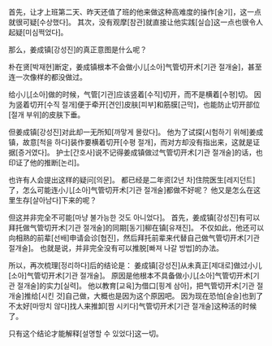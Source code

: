 首先，让才上班第二天、昨天还值了班的他来做这种高难度的操作[술기]，这一点就很可疑[수상했다]。
其次，没有观摩[참관]就直接让他实践[실습]这一点也很令人起疑[미심쩍었다]。

那么，姜成镇[강성진]的真正意图是什么呢？

朴在贤[박재현]断定，姜成镇根本不会做小儿[소아]气管切开术[기관 절개술]，甚至连一次像样的都没做过。

给小儿[소아]做的时候，气管[기관]应该竖着[수직]切开，而不是横着[수평]切。
因为竖着切开[수직 절개]便于牵开[견인]皮肤[피부]和筋膜[근막]，也能防止切开部位[절개 부위]的皮肤下垂。

但姜成镇[강성진]对此却一无所知[까맣게 몰랐다]。
他为了试探[시험하기 위해]姜成镇，故意[척을 하다]装作要横着切开[수평 절개]，而对方却没有指出来，这就是证据[증거였다]。
护士[간호사]说不记得姜成镇做过气管切开术[기관 절개술]的话，也印证了他的推断[논리]。

也许有人会提出这样的疑问[의문]。
都已经是二年资[2년 차]住院医生[레지던트]了，怎么可能连小儿[소아]气管切开术[기관 절개술]都做不好呢？
他又是怎么在这里生存[살아남다]下来的呢？

但这并非完全不可能[마냥 불가능한 것도 아니었다]。
首先，姜成镇[강성진]有可以拜托做气管切开术[기관 절개술]的同期[동기]柳在镇[유재진]。
不仅如此，他还可以向相熟的前辈[선배]申请会诊[협진]，然后拜托前辈来代替自己做气管切开术[기관 절개술]。
也就是说，并非完全没有可以推脱[빠져 나갈 방법]的办法。

所以，再次梳理[정리하다]后的结论是：
姜成镇[강성진]从未真正[제대로]做过小儿[소아]气管切开术[기관 절개술]。
原因是他根本不具备做小儿[소아]气管切开术[기관 절개술]的实力[실력]。
他以教育[교육]为借口[핑계 삼아]，把气管切开术[기관 절개술]推给[시킨 것]自己做，大概也是因为这个原因吧。
因为现在恐怕[슬슬]也到了不太好[마땅치 않다]找人来推卸[짬 시키다]气管切开术[기관 절개술]这种活的时候了。

只有这个结论才能解释[설명할 수 있었다]这一切。